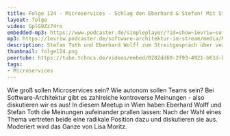 ```yaml
---
title: Folge 124 - Microservices - Schlag den Eberhard & Stefan! Mit Stefan Toth
layout: folge
video: GplG9Zz74ro
embedded-mp3: https://www.podcaster.de/simpleplayer/?id=show~1evriw~software-architektur-im-stream~pod-425e832ddd0d5135bbe8efeaee&v=1656082146
mp3: https://1evriw.podcaster.de/software-architektur-im-stream/media/Microservices_Schlag_den_Stefan_und_Eberhard.mp3
description: Stefan Toth und Eberhard Wolff zum Streitgespräch über verschieden Architektur-Aspekte von Microservices
thumbnail: folge124.png
peertube: https://tube.tchncs.de/videos/embed/0202dd60-2f93-4921-b61d-b22bc5b222a8
tags:
- Microservices
---
```


Wie groß sollen Microservices sein? Wie autonom sollen Teams sein? Bei
Software-Architektur gibt es zahlreiche kontroverse Meinungen - also
diskutieren wir es aus! In diesem Meetup in Wien haben Eberhard Wolff
und Stefan Toth die Meinungen aufeinander prallen lassen: Nach der
Wahl eines Thema vertreten beide eine radikale Position dazu und
diskutieren sie aus. Moderiert wird das Ganze von Lisa Moritz.

<!-- peertube: PeerTube URL -->
